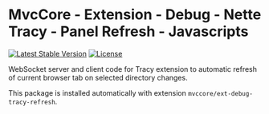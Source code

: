 # MvcCore - Extension - Debug - Nette Tracy - Panel Refresh - Javascripts

[![Latest Stable Version](https://img.shields.io/badge/Stable-v5.0.2-brightgreen.svg?style=plastic)](https://github.com/mvccore/ext-debug-tracy-refresh-js/releases)
[![License](https://img.shields.io/badge/License-BSD%203-brightgreen.svg?style=plastic)](https://mvccore.github.io/docs/mvccore/5.0.0/LICENSE.md)

WebSocket server and client code for Tracy extension to automatic refresh of current browser tab on selected directory changes.  

This package is installed automatically with extension `mvccore/ext-debug-tracy-refresh`.